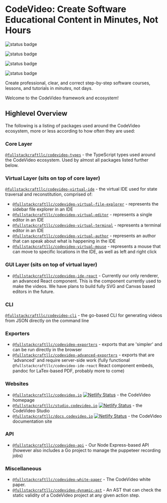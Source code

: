 # CodeVideo: Create Software Educational Content in Minutes, Not Hours

![status badge](https://img.shields.io/badge/status-legendary-154B47?labelColor=gray)

![status badge](https://img.shields.io/badge/code%20quality-sometimes%20excellent-154B47?labelColor=gray)

![status badge](https://img.shields.io/badge/test%20coverage-decent-154B47?labelColor=gray)

![status badge](https://img.shields.io/badge/capabilities-infinite-154B47?labelColor=gray)

Create professional, clear, and correct step-by-step software courses, lessons, and tutorials in *minutes*, not days.

Welcome to the CodeVideo framework and ecosystem!

## Highlevel Overview

The following is a listing of packages used around the CodeVideo ecosystem, more or less according to how often they are used:

### Core Layer

[`@fullstackcraftllc/codevideo-types`](https://github.com/codevideo/codevideo-types) - the TypeScript types used around the CodeVideo ecosystem. Used by almost all packages listed further below.

### Virtual Layer (sits on top of core layer)

[`@fullstackcraftllc/codevideo-virtual-ide`](https://github.com/codevideo/codevideo-virtual-ide) - the virtual IDE used for state traversal and reconstitution, comprised of:
  - [`@fullstackcraftllc/codevideo-virtual-file-explorer`](https://github.com/codevideo/codevideo-virtual-file-explorer) - represents the sidebar file explorer in an IDE
  - [`@fullstackcraftllc/codevideo-virtual-editor`](https://github.com/codevideo/codevideo-virtual-editor) - represents a single editor in an IDE
  - [`@fullstackcraftllc/codevideo-virtual-terminal`](https://github.com/codevideo/codevideo-virtual-terminal) - represents a terminal editor in an IDE
  - [`@fullstackcraftllc/codevideo-virtual-author`](https://github.com/codevideo/codevideo-virtual-author) - represents an author that can speak about what is happening in the IDE
  - [`@fullstackcraftllc/codevideo-virtual-mouse`](https://github.com/codevideo/codevideo-virtual-mouse) - represents a mouse that can move to specific locations in the IDE, as well as left and right click

### GUI Layer (sits on top of virtual layer)

- [`@fullstackcraftllc/codevideo-ide-react`](https://github.com/codevideo/codevideo-ide-react) - Currently our only renderer, an advanced React component. This is the component currently used to make the videos. We have plans to build fully SVG and Canvas based editors in the future.

### CLI

[`@fullstackcraftllc/codevideo-cli`](https://github.com/codevideo/codevideo-cli) - the go-based CLI for generating videos from JSON directly on the command line

### Exporters

- [`@fullstackcraftllc/codevideo-exporters`](https://github.com/codevideo/codevideo-exporters) - exports that are 'simpler' and can be run directly in the browser
- [`@fullstackcraftllc/codevideo-advanced-exporters`](https://github.com/codevideo/codevideo-advanced-exporters) - exports that are 'advanced' and require server-side work (fully functional `@fullstackcraftllc/codevideo-ide-react` React component embeds, pandoc for LaTex-based PDF, probably more to come)

### Websites

- [`@fullstackcraftllc/codevideo.io`](https://github.com/codevideo/codevideo.io) [![Netlify Status](https://api.netlify.com/api/v1/badges/a16a5d48-da4e-402e-a3a0-674264823aa0/deploy-status)](https://app.netlify.com/sites/codevideo/deploys) - the CodeVideo homepage
- [`@fullstackcraftllc/studio.codevideo.io`](https://github.com/codevideo/studio.codevideo.io) [![Netlify Status](https://api.netlify.com/api/v1/badges/1ac1a3f0-f67b-4ac9-97d3-7a548dfe209d/deploy-status)](https://app.netlify.com/sites/codevideostudio/deploys) - the CodeVideo Studio
- [`@fullstackcraftllc/docs.codevideo.io`](https://github.com/codevideo/docs.codevideo.io) [![Netlify Status](https://api.netlify.com/api/v1/badges/48e0ddeb-3912-42a2-8275-37cf09d79383/deploy-status)](https://app.netlify.com/sites/docscodevideo/deploys) - the CodeVideo documentation site

### API

- [`@fullstackcraftllc/codevideo-api`](https://github.com/codevideo/codevideo-api) - Our Node Express-based API (however also includes a Go project to manage the puppeteer recording jobs)

### Miscellaneous

- [`@fullstackcraftllc/codevideo-white-paper`](https://github.com/codevideo/codevideo-white-paper) - The CodeVideo white paper.
- [`@fullstackcraftllc/codevideo-dynamic-ast`](https://github.com/codevideo/codevideo-dynamic-ast) - An AST that can check the static validity of a CodeVideo project at any given action step.

